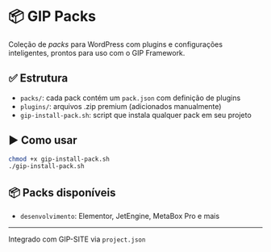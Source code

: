 # 📦 GIP Packs

Coleção de *packs* para WordPress com plugins e configurações inteligentes, prontos para uso com o GIP Framework.

## ✅ Estrutura
- `packs/`: cada pack contém um `pack.json` com definição de plugins
- `plugins/`: arquivos .zip premium (adicionados manualmente)
- `gip-install-pack.sh`: script que instala qualquer pack em seu projeto

## ▶️ Como usar
```bash
chmod +x gip-install-pack.sh
./gip-install-pack.sh
```

## 📦 Packs disponíveis
- `desenvolvimento`: Elementor, JetEngine, MetaBox Pro e mais

---
Integrado com GIP-SITE via `project.json`
